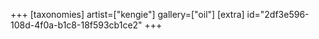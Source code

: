 +++
[taxonomies]
artist=["kengie"]
gallery=["oil"]
[extra]
id="2df3e596-108d-4f0a-b1c8-18f593cb1ce2"
+++